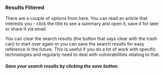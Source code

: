 ### Results Filtered

There are a couple of options from here. You can read an article that interests you - click the title to see a summary and open it, save it for later or share it via email.

You can clear the search results (the button that says clear with the trash can) to start over again or you can save the search results for easy reference in the future. This is useful if you do a lot of work with specific technologies and regularly need to deal with vulnerabilities relating to that.

##### Save your search results by clicking the save button.